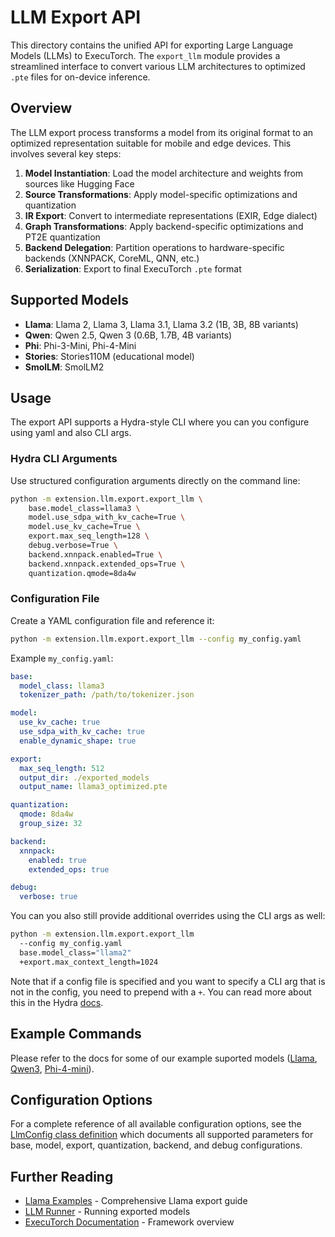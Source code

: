 # LLM Export API

This directory contains the unified API for exporting Large Language Models (LLMs) to ExecuTorch. The `export_llm` module provides a streamlined interface to convert various LLM architectures to optimized `.pte` files for on-device inference.

## Overview

The LLM export process transforms a model from its original format to an optimized representation suitable for mobile and edge devices. This involves several key steps:

1. **Model Instantiation**: Load the model architecture and weights from sources like Hugging Face
2. **Source Transformations**: Apply model-specific optimizations and quantization
3. **IR Export**: Convert to intermediate representations (EXIR, Edge dialect)
4. **Graph Transformations**: Apply backend-specific optimizations and PT2E quantization  
5. **Backend Delegation**: Partition operations to hardware-specific backends (XNNPACK, CoreML, QNN, etc.)
6. **Serialization**: Export to final ExecuTorch `.pte` format

## Supported Models

- **Llama**: Llama 2, Llama 3, Llama 3.1, Llama 3.2 (1B, 3B, 8B variants)
- **Qwen**: Qwen 2.5, Qwen 3 (0.6B, 1.7B, 4B variants)  
- **Phi**: Phi-3-Mini, Phi-4-Mini
- **Stories**: Stories110M (educational model)
- **SmolLM**: SmolLM2

## Usage

The export API supports a Hydra-style CLI where you can you configure using yaml and also CLI args.

### Hydra CLI Arguments

Use structured configuration arguments directly on the command line:

```bash
python -m extension.llm.export.export_llm \
    base.model_class=llama3 \
    model.use_sdpa_with_kv_cache=True \
    model.use_kv_cache=True \
    export.max_seq_length=128 \
    debug.verbose=True \
    backend.xnnpack.enabled=True \
    backend.xnnpack.extended_ops=True \
    quantization.qmode=8da4w
```

### Configuration File

Create a YAML configuration file and reference it:

```bash
python -m extension.llm.export.export_llm --config my_config.yaml
```

Example `my_config.yaml`:
```yaml
base:
  model_class: llama3
  tokenizer_path: /path/to/tokenizer.json

model:
  use_kv_cache: true
  use_sdpa_with_kv_cache: true
  enable_dynamic_shape: true

export:
  max_seq_length: 512
  output_dir: ./exported_models
  output_name: llama3_optimized.pte

quantization:
  qmode: 8da4w
  group_size: 32

backend:
  xnnpack:
    enabled: true
    extended_ops: true

debug:
  verbose: true
```

You can you also still provide additional overrides using the CLI args as well:

```bash
python -m extension.llm.export.export_llm
  --config my_config.yaml
  base.model_class="llama2"
  +export.max_context_length=1024
```

Note that if a config file is specified and you want to specify a CLI arg that is not in the config, you need to prepend with a `+`. You can read more about this in the Hydra [docs](https://hydra.cc/docs/advanced/override_grammar/basic/).


## Example Commands

Please refer to the docs for some of our example suported models ([Llama](https://github.com/pytorch/executorch/blob/main/examples/models/llama/README.md), [Qwen3](https://github.com/pytorch/executorch/tree/main/examples/models/qwen3/README.md), [Phi-4-mini](https://github.com/pytorch/executorch/tree/main/examples/models/phi_4_mini/README.md)).

## Configuration Options

For a complete reference of all available configuration options, see the [LlmConfig class definition](../../../examples/models/llama/config/llm_config.py) which documents all supported parameters for base, model, export, quantization, backend, and debug configurations.

## Further Reading

- [Llama Examples](../../../examples/models/llama/README.md) - Comprehensive Llama export guide
- [LLM Runner](../runner/) - Running exported models
- [ExecuTorch Documentation](https://pytorch.org/executorch/) - Framework overview
